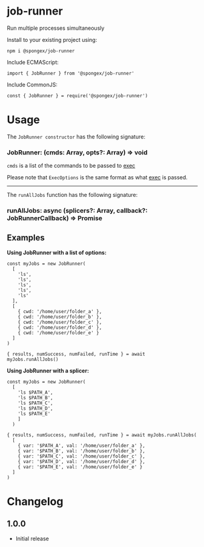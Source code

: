 #  job-runner

Run multiple processes simultaneously

Install to your existing project using:
```
npm i @spongex/job-runner
```

Include ECMAScript:
```
import { JobRunner } from '@spongex/job-runner'
```

Include CommonJS:
```
const { JobRunner } = require('@spongex/job-runner')
```

# Usage

The `JobRunner constructor` has the following signature:
### JobRunner: (cmds: Array<string>, opts?: Array<ExecOptions>) => void

`cmds` is a list of the commands to be passed to [exec](https://nodejs.org/api/child_process.html#child_processexeccommand-options-callback)

Please note that `ExecOptions` is the same format as what [exec](https://nodejs.org/api/child_process.html#child_processexeccommand-options-callback) is passed.

-----

The `runAllJobs` function has the following signature:
### runAllJobs: async (splicers?: Array<Splicer>, callback?: JobRunnerCallback) => Promise<RunResults>

## Examples

__Using JobRunner with a list of options:__

```
const myJobs = new JobRunner(
  [
    'ls',
    'ls',
    'ls',
    'ls',
    'ls'
  ],
  [
    { cwd: '/home/user/folder_a' },
    { cwd: '/home/user/folder_b' },
    { cwd: '/home/user/folder_c' },
    { cwd: '/home/user/folder_d' },
    { cwd: '/home/user/folder_e' }
  ]
)

{ results, numSuccess, numFailed, runTime } = await myJobs.runAllJobs()
```

__Using JobRunner with a splicer:__
```
const myJobs = new JobRunner(
  [
    'ls $PATH_A',
    'ls $PATH_B',
    'ls $PATH_C',
    'ls $PATH_D',
    'ls $PATH_E'
    ]
  )

{ results, numSuccess, numFailed, runTime } = await myJobs.runAllJobs(
  [
    { var: '$PATH_A', val: '/home/user/folder_a' },
    { var: '$PATH_B', val: '/home/user/folder_b' },
    { var: '$PATH_C', val: '/home/user/folder_c' },
    { var: '$PATH_D', val: '/home/user/folder_d' },
    { var: '$PATH_E', val: '/home/user/folder_e' }
  ]
)
```

# Changelog

## 1.0.0
- Initial release
